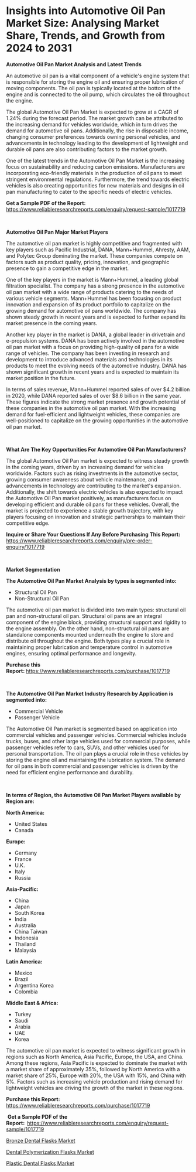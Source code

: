 <p><h1>Insights into Automotive Oil Pan Market Size: Analysing Market Share, Trends, and Growth from 2024 to 2031</h1></p><p><strong>Automotive Oil Pan Market Analysis and Latest Trends</strong></p>
<p><p>An automotive oil pan is a vital component of a vehicle's engine system that is responsible for storing the engine oil and ensuring proper lubrication of moving components. The oil pan is typically located at the bottom of the engine and is connected to the oil pump, which circulates the oil throughout the engine.</p><p>The global Automotive Oil Pan Market is expected to grow at a CAGR of 1.24% during the forecast period. The market growth can be attributed to the increasing demand for vehicles worldwide, which in turn drives the demand for automotive oil pans. Additionally, the rise in disposable income, changing consumer preferences towards owning personal vehicles, and advancements in technology leading to the development of lightweight and durable oil pans are also contributing factors to the market growth.</p><p>One of the latest trends in the Automotive Oil Pan Market is the increasing focus on sustainability and reducing carbon emissions. Manufacturers are incorporating eco-friendly materials in the production of oil pans to meet stringent environmental regulations. Furthermore, the trend towards electric vehicles is also creating opportunities for new materials and designs in oil pan manufacturing to cater to the specific needs of electric vehicles.</p></p>
<p><strong>Get a Sample PDF of the Report:&nbsp;</strong> <a href="https://www.reliableresearchreports.com/enquiry/request-sample/1017719">https://www.reliableresearchreports.com/enquiry/request-sample/1017719</a></p>
<p>&nbsp;</p>
<p><strong>Automotive Oil Pan Major Market Players</strong></p>
<p><p>The automotive oil pan market is highly competitive and fragmented with key players such as Pacific Industrial, DANA, Mann+Hummel, Ahresty, AAM, and Polytec Group dominating the market. These companies compete on factors such as product quality, pricing, innovation, and geographic presence to gain a competitive edge in the market.</p><p>One of the key players in the market is Mann+Hummel, a leading global filtration specialist. The company has a strong presence in the automotive oil pan market with a wide range of products catering to the needs of various vehicle segments. Mann+Hummel has been focusing on product innovation and expansion of its product portfolio to capitalize on the growing demand for automotive oil pans worldwide. The company has shown steady growth in recent years and is expected to further expand its market presence in the coming years.</p><p>Another key player in the market is DANA, a global leader in drivetrain and e-propulsion systems. DANA has been actively involved in the automotive oil pan market with a focus on providing high-quality oil pans for a wide range of vehicles. The company has been investing in research and development to introduce advanced materials and technologies in its products to meet the evolving needs of the automotive industry. DANA has shown significant growth in recent years and is expected to maintain its market position in the future.</p><p>In terms of sales revenue, Mann+Hummel reported sales of over $4.2 billion in 2020, while DANA reported sales of over $8.6 billion in the same year. These figures indicate the strong market presence and growth potential of these companies in the automotive oil pan market. With the increasing demand for fuel-efficient and lightweight vehicles, these companies are well-positioned to capitalize on the growing opportunities in the automotive oil pan market.</p></p>
<p>&nbsp;</p>
<p><strong>What Are The Key Opportunities For Automotive Oil Pan Manufacturers?</strong></p>
<p><p>The global Automotive Oil Pan market is expected to witness steady growth in the coming years, driven by an increasing demand for vehicles worldwide. Factors such as rising investments in the automotive sector, growing consumer awareness about vehicle maintenance, and advancements in technology are contributing to the market's expansion. Additionally, the shift towards electric vehicles is also expected to impact the Automotive Oil Pan market positively, as manufacturers focus on developing efficient and durable oil pans for these vehicles. Overall, the market is projected to experience a stable growth trajectory, with key players focusing on innovation and strategic partnerships to maintain their competitive edge.</p></p>
<p><strong>Inquire or Share Your Questions If Any Before Purchasing This Report:</strong> <a href="https://www.reliableresearchreports.com/enquiry/pre-order-enquiry/1017719">https://www.reliableresearchreports.com/enquiry/pre-order-enquiry/1017719</a></p>
<p>&nbsp;</p>
<p><strong>Market Segmentation</strong></p>
<p><strong>The Automotive Oil Pan Market Analysis by types is segmented into:</strong></p>
<p><ul><li>Structural Oil Pan</li><li>Non-Structural Oil Pan</li></ul></p>
<p><p>The automotive oil pan market is divided into two main types: structural oil pan and non-structural oil pan. Structural oil pans are an integral component of the engine block, providing structural support and rigidity to the engine assembly. On the other hand, non-structural oil pans are standalone components mounted underneath the engine to store and distribute oil throughout the engine. Both types play a crucial role in maintaining proper lubrication and temperature control in automotive engines, ensuring optimal performance and longevity.</p></p>
<p><strong>Purchase this Report:&nbsp;</strong><a href="https://www.reliableresearchreports.com/purchase/1017719">https://www.reliableresearchreports.com/purchase/1017719</a></p>
<p>&nbsp;</p>
<p><strong>The Automotive Oil Pan Market Industry Research by Application is segmented into:</strong></p>
<p><ul><li>Commercial Vehicle</li><li>Passenger Vehicle</li></ul></p>
<p><p>The Automotive Oil Pan market is segmented based on application into commercial vehicles and passenger vehicles. Commercial vehicles include trucks, buses, and other large vehicles used for commercial purposes, while passenger vehicles refer to cars, SUVs, and other vehicles used for personal transportation. The oil pan plays a crucial role in these vehicles by storing the engine oil and maintaining the lubrication system. The demand for oil pans in both commercial and passenger vehicles is driven by the need for efficient engine performance and durability.</p></p>
<p>&nbsp;</p>
<p><strong>In terms of Region, the Automotive Oil Pan Market Players available by Region are:</strong></p>
<p>
    <p> <strong> North America: </strong>
        <ul>
            <li>United States</li>
            <li>Canada</li>
        </ul>
        </p> 
    <p> <strong> Europe: </strong>
        <ul>
            <li>Germany</li>
            <li>France</li>
            <li>U.K.</li>
            <li>Italy</li>
            <li>Russia</li>
        </ul>
        </p> 
    <p> <strong> Asia-Pacific: </strong>
        <ul>
            <li>China</li>
            <li>Japan</li>
            <li>South Korea</li>
            <li>India</li>
            <li>Australia</li>
            <li>China Taiwan</li>
            <li>Indonesia</li>
            <li>Thailand</li>
            <li>Malaysia</li>
        </ul>
        </p> 
    <p> <strong> Latin America: </strong>
        <ul>
            <li>Mexico</li>
            <li>Brazil</li>
            <li>Argentina Korea</li>
            <li>Colombia</li>
        </ul>
        </p> 
    <p> <strong> Middle East & Africa: </strong>
        <ul>
            <li>Turkey</li>
            <li>Saudi</li>
            <li>Arabia</li>
            <li>UAE</li>
            <li>Korea</li>
        </ul>
    </p>
    </p>
<p><p>The automotive oil pan market is expected to witness significant growth in regions such as North America, Asia Pacific, Europe, the USA, and China. Among these regions, Asia Pacific is expected to dominate the market with a market share of approximately 35%, followed by North America with a market share of 25%, Europe with 20%, the USA with 15%, and China with 5%. Factors such as increasing vehicle production and rising demand for lightweight vehicles are driving the growth of the market in these regions.</p></p>
<p><strong>Purchase this Report: </strong><a href="https://www.reliableresearchreports.com/purchase/1017719">https://www.reliableresearchreports.com/purchase/1017719</a></p>
<p>&nbsp;<strong>Get a Sample PDF of the Report:&nbsp;&nbsp;</strong><a href="https://www.reliableresearchreports.com/enquiry/request-sample/1017719">https://www.reliableresearchreports.com/enquiry/request-sample/1017719</a></p>
<p><strong></strong></p>
<p><p><a href="https://view.publitas.com/reportprime-1/bronze-dental-flasks-market-challenges-opportunities-and-growth-drivers-and-major-market-players-forecasted-for-period-from-2023-2030/">Bronze Dental Flasks Market</a></p><p><a href="https://view.publitas.com/reportprime-1/dental-polymerization-flasks-market-challenges-opportunities-and-growth-drivers-and-major-market-players-forecasted-for-period-from-2023-2030/">Dental Polymerization Flasks Market</a></p><p><a href="https://view.publitas.com/reportprime-1/plastic-dental-flasks-market-share-market-new-trends-analysis-report-by-type-by-application-by-end-use-by-region-and-segment-forecasts-2023-2030/">Plastic Dental Flasks Market</a></p></p>
